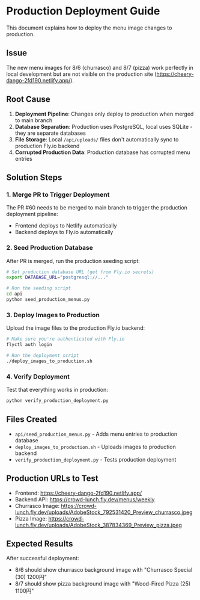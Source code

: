 # Production Deployment Guide

This document explains how to deploy the menu image changes to production.

## Issue
The new menu images for 8/6 (churrasco) and 8/7 (pizza) work perfectly in local development but are not visible on the production site (https://cheery-dango-2fd190.netlify.app/).

## Root Cause
1. **Deployment Pipeline**: Changes only deploy to production when merged to main branch
2. **Database Separation**: Production uses PostgreSQL, local uses SQLite - they are separate databases
3. **File Storage**: Local `/api/uploads/` files don't automatically sync to production Fly.io backend
4. **Corrupted Production Data**: Production database has corrupted menu entries

## Solution Steps

### 1. Merge PR to Trigger Deployment
The PR #60 needs to be merged to main branch to trigger the production deployment pipeline:
- Frontend deploys to Netlify automatically
- Backend deploys to Fly.io automatically

### 2. Seed Production Database
After PR is merged, run the production seeding script:

```bash
# Set production database URL (get from Fly.io secrets)
export DATABASE_URL="postgresql://..."

# Run the seeding script
cd api
python seed_production_menus.py
```

### 3. Deploy Images to Production
Upload the image files to the production Fly.io backend:

```bash
# Make sure you're authenticated with Fly.io
flyctl auth login

# Run the deployment script
./deploy_images_to_production.sh
```

### 4. Verify Deployment
Test that everything works in production:

```bash
python verify_production_deployment.py
```

## Files Created
- `api/seed_production_menus.py` - Adds menu entries to production database
- `deploy_images_to_production.sh` - Uploads images to production backend
- `verify_production_deployment.py` - Tests production deployment

## Production URLs to Test
- Frontend: https://cheery-dango-2fd190.netlify.app/
- Backend API: https://crowd-lunch.fly.dev/menus/weekly
- Churrasco Image: https://crowd-lunch.fly.dev/uploads/AdobeStock_792531420_Preview_churrasco.jpeg
- Pizza Image: https://crowd-lunch.fly.dev/uploads/AdobeStock_387834369_Preview_pizza.jpeg

## Expected Results
After successful deployment:
- 8/6 should show churrasco background image with "Churrasco Special (30) 1200円"
- 8/7 should show pizza background image with "Wood-Fired Pizza (25) 1100円"
